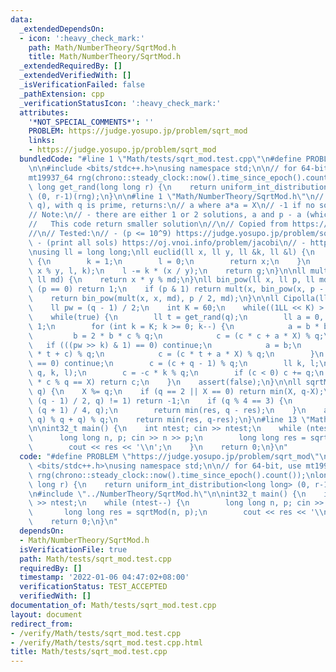 ```yaml
---
data:
  _extendedDependsOn:
  - icon: ':heavy_check_mark:'
    path: Math/NumberTheory/SqrtMod.h
    title: Math/NumberTheory/SqrtMod.h
  _extendedRequiredBy: []
  _extendedVerifiedWith: []
  _isVerificationFailed: false
  _pathExtension: cpp
  _verificationStatusIcon: ':heavy_check_mark:'
  attributes:
    '*NOT_SPECIAL_COMMENTS*': ''
    PROBLEM: https://judge.yosupo.jp/problem/sqrt_mod
    links:
    - https://judge.yosupo.jp/problem/sqrt_mod
  bundledCode: "#line 1 \"Math/tests/sqrt_mod.test.cpp\"\n#define PROBLEM \"https://judge.yosupo.jp/problem/sqrt_mod\"\
    \n\n#include <bits/stdc++.h>\nusing namespace std;\n\n// for 64-bit, use mt19937_64\n\
    mt19937_64 rng(chrono::steady_clock::now().time_since_epoch().count());\nlong\
    \ long get_rand(long long r) {\n    return uniform_int_distribution<long long>\
    \ (0, r-1)(rng);\n}\n\n#line 1 \"Math/NumberTheory/SqrtMod.h\"\n// sqrtMod(X,\
    \ q), with q is prime, returns:\n// a where a*a = X\n// -1 if no solution\n//\n\
    // Note:\n// - there are either 1 or 2 solutions, a and p - a (which can be same).\n\
    //   This code return smaller solution\n//\n// Copied from https://judge.yosupo.jp/submission/59210\n\
    //\n// Tested:\n// - (p <= 10^9) https://judge.yosupo.jp/problem/sqrt_mod\n//\
    \ - (print all sols) https://oj.vnoi.info/problem/jacobi\n// - https://oj.vnoi.info/problem/newj\n\
    \nusing ll = long long;\nll euclid(ll x, ll y, ll &k, ll &l) {\n    if (y == 0)\
    \ {\n        k = 1;\n        l = 0;\n        return x;\n    }\n    ll g = euclid(y,\
    \ x % y, l, k);\n    l -= k * (x / y);\n    return g;\n}\n\nll mult(ll x, ll y,\
    \ ll md) {\n    return x * y % md;\n}\nll bin_pow(ll x, ll p, ll md) {\n    if\
    \ (p == 0) return 1;\n    if (p & 1) return mult(x, bin_pow(x, p - 1, md), md);\n\
    \    return bin_pow(mult(x, x, md), p / 2, md);\n}\n\nll Cipolla(ll X, ll q) {\n\
    \    ll pw = (q - 1) / 2;\n    int K = 60;\n    while((1LL << K) > pw) K--;\n\
    \    while(true) {\n        ll t = get_rand(q);\n        ll a = 0, b = 0, c =\
    \ 1;\n        for (int k = K; k >= 0; k--) {\n            a = b * b % q;\n   \
    \         b = 2 * b * c % q;\n            c = (c * c + a * X) % q;\n         \
    \   if (((pw >> k) & 1) == 0) continue;\n            a = b;\n            b = (b\
    \ * t + c) % q;\n            c = (c * t + a * X) % q;\n        }\n        if (b\
    \ == 0) continue;\n        c = (c + q - 1) % q;\n        ll k, l;\n        euclid(b,\
    \ q, k, l);\n        c = -c * k % q;\n        if (c < 0) c += q;\n        if (c\
    \ * c % q == X) return c;\n    }\n    assert(false);\n}\n\nll sqrtMod(ll X, ll\
    \ q) {\n    X %= q;\n    if (q == 2 || X == 0) return min(X, q-X);\n    if (bin_pow(X,\
    \ (q - 1) / 2, q) != 1) return -1;\n    if (q % 4 == 3) {\n        ll res = bin_pow(X,\
    \ (q + 1) / 4, q);\n        return min(res, q - res);\n    }\n    auto res = (Cipolla(X,\
    \ q) % q + q) % q;\n    return min(res, q-res);\n}\n#line 13 \"Math/tests/sqrt_mod.test.cpp\"\
    \n\nint32_t main() {\n    int ntest; cin >> ntest;\n    while (ntest--) {\n  \
    \      long long n, p; cin >> n >> p;\n        long long res = sqrtMod(n, p);\n\
    \        cout << res << '\\n';\n    }\n    return 0;\n}\n"
  code: "#define PROBLEM \"https://judge.yosupo.jp/problem/sqrt_mod\"\n\n#include\
    \ <bits/stdc++.h>\nusing namespace std;\n\n// for 64-bit, use mt19937_64\nmt19937_64\
    \ rng(chrono::steady_clock::now().time_since_epoch().count());\nlong long get_rand(long\
    \ long r) {\n    return uniform_int_distribution<long long> (0, r-1)(rng);\n}\n\
    \n#include \"../NumberTheory/SqrtMod.h\"\n\nint32_t main() {\n    int ntest; cin\
    \ >> ntest;\n    while (ntest--) {\n        long long n, p; cin >> n >> p;\n \
    \       long long res = sqrtMod(n, p);\n        cout << res << '\\n';\n    }\n\
    \    return 0;\n}\n"
  dependsOn:
  - Math/NumberTheory/SqrtMod.h
  isVerificationFile: true
  path: Math/tests/sqrt_mod.test.cpp
  requiredBy: []
  timestamp: '2022-01-06 04:47:02+08:00'
  verificationStatus: TEST_ACCEPTED
  verifiedWith: []
documentation_of: Math/tests/sqrt_mod.test.cpp
layout: document
redirect_from:
- /verify/Math/tests/sqrt_mod.test.cpp
- /verify/Math/tests/sqrt_mod.test.cpp.html
title: Math/tests/sqrt_mod.test.cpp
---
```

